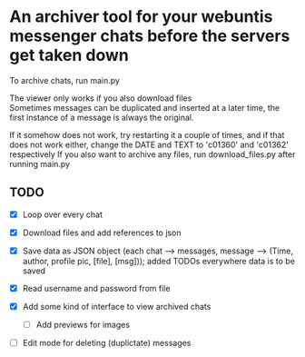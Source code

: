 # An archiver tool for your webuntis messenger chats before the servers get taken down

To archive chats, run main.py

The viewer only works if you also download files  
Sometimes messages can be duplicated and inserted at a later time, the first instance of a message is always the original.


If it somehow does not work, try restarting it a couple of times, and if that does not work either, change the DATE and TEXT to 'c01360' and 'c01362' respectively
If you also want to archive any files, run download_files.py after running main.py



## TODO
- [x] Loop over every chat
- [x] Download files and add references to json
- [x] Save data as JSON object (each chat --> messages, message --> (Time, author, profile pic, [file], [msg])); added TODOs everywhere data is to be saved
- [x] Read username and password from file
- [x] Add some kind of interface to view archived chats
    - [ ] Add previews for images
- [ ] Edit mode for deleting (duplictate) messages

